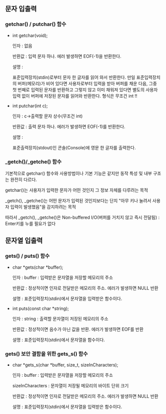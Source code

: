 
## 문자 입출력
### getchar() / putchar() 함수
* int getchar(void);

  인자   : 없음

  반환값 : 입력 문자 하나. 에러 발생하면 EOF(-1)을 반환한다.

  설명   : 

  표준입력장치(stdin)로부터 문자 한 글자를 읽어 와서 반환한다. 만일 표준입력장치의 버퍼(메모리)가 비어 있다면 사용자로부터 입력을 받아 버퍼를 채운 다음, 그중 첫 번째로 입력된 문자를 반환하고 그렇지 않고 이미 채워져 있다면 별도의 사용자 입력 없이 버퍼에 저장된 문자를 읽어와 반환한다. 형식은 무조건 int !!

* int putchar(int c);

  인자   : c->출력할 문자 상수(무조건 int)

  반환값 : 출력 문자 하나. 에러가 발생하면 EOF(-1)를 반환한다.

  설명   :

  표준출력장치(stdout)인 콘솔(Console)에 영문 한 글자를 출력한다. 

### _getch()/_getche() 함수

기본적으로 getchar() 함수와 사용방법이나 기본 기능은 같지만 동작 특성 및 내부 구조는 완전히 다르다.

getchar()는 사용자가 입력한 문자가 어떤 것인지 그 정보 자체를 다루려는 목적

_getch(), _getche()는 어떤 문자가 입력된 것인지보다는 단지 "아무 키나 눌려서 사용자 입력이 발생했음"을 감지하려는 목적

따라서 _getch(), _getche()은 Non-buffered I/O(버퍼를 거치지 않고 즉시 전달됨) : Enter키를 누를 필요가 없다


## 문자열 입출력
### gets() / puts() 함수
* char *gets(char *buffer);

  인자   : buffer : 입력받은 문자열을 저장할 메모리의 주소

  반환값 : 정상적이면 인자로 전달받은 메모리의 주소. 에러가 발생하면 NULL 반환

  설명   : 표준입력장치(stdin)에서 문자열을 입력받은 함수이다.

* int puts(const char *string);

  인자   : string : 출력할 문자열이 저장된 메모리의 주소

  반환값 : 정상적이면 음수가 아닌 값을 반환. 에러가 발생하면 EOF를 반환

  설명   : 표준입력장치(stdin)에서 문자열을  함수이다.

### gets() 보안 결함을 위한 gets_s() 함수
* char *gets_s(char *buffer, size_t, sizeInCharacters);

  인자   : buffer : 입력받은 문자열을 저장할 메모리의 주소
  
    sizeInCharacters : 문자열이 저장될 메모리의 바이트 단위 크기

  반환값 : 정상적이면 인자로 전달받은 메모리의 주소. 에러가 발생하면 NULL 반환

  설명   : 표준입력장치(stdin)에서 문자열을 입력받은 함수이다.
